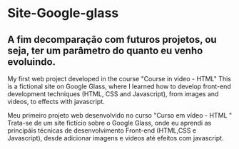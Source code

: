 # Site-Google-glass

## A fim decomparação com futuros projetos, ou seja, ter um parâmetro do quanto eu venho evoluindo.
My first web project developed in the course "Course in video - HTML"
This is a fictional site on Google Glass, where I learned how to develop front-end development techniques (HTML, CSS and Javascript), from images and videos, to effects with javascript.

Meu primeiro projeto web desenvolvido no curso "Curso em vídeo -  HTML "
Trata-se de um site fictício sobre o Google Glass, onde eu aprendi as principáis técnicas de desenvolvimento Front-end (HTML,CSS e Javascript), desde adicionar imagens e videos até efeitos com javascript.


